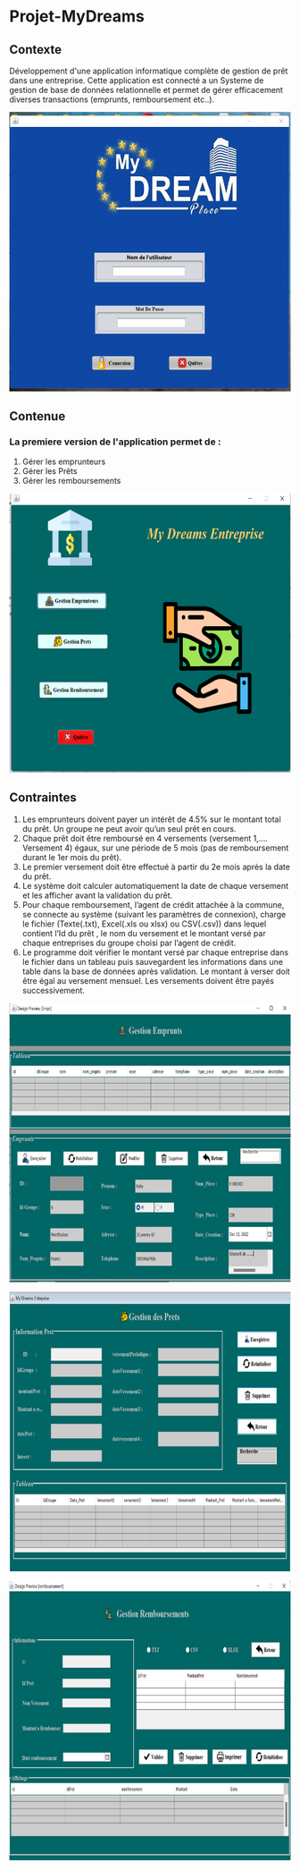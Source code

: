 # Projet-MyDreams

## Contexte
Développement d'une application informatique complète de gestion de prêt
dans une entreprise. Cette application est connecté a un Systeme de gestion de
base de données relationnelle et permet de gérer efficacement diverses
transactions (emprunts, remboursement etc..).

<p align='center'>
<img height="500" width="600" center src="https://github.com/nhelissa01/Projet-MyDreams/blob/main/views/mydreams.png"/>
</p>

## Contenue
### La premiere version de l'application permet de :
1. Gérer les emprunteurs
2. Gérer les Prêts
3. Gérer les remboursements

<p align='center'>
<img height="500" width="600" center src="https://github.com/nhelissa01/Projet-MyDreams/blob/main/views/interface2.png"/>
</p>

## Contraintes
1. Les emprunteurs doivent payer un intérêt de 4.5% sur le montant total du prêt. Un groupe ne peut avoir qu’un seul prêt en cours.
2. Chaque prêt doit être remboursé en 4 versements (versement 1,…. Versement 4) égaux, sur une période de 5 mois (pas de remboursement durant le 1er mois du prêt).
3. Le premier versement doit être effectué à partir du 2e mois après la date du prêt.
4. Le système doit calculer automatiquement la date de chaque versement et les afficher avant la validation du prêt.
5. Pour chaque remboursement, l’agent de crédit attachée à la commune, se connecte au système (suivant les paramètres de connexion), charge le fichier (Texte(.txt), Excel(.xls ou xlsx) ou CSV(.csv)) dans lequel contient l’Id du prêt , le nom du versement et le montant versé par chaque entreprises du groupe choisi par l’agent de crédit.
6. Le programme doit vérifier le montant versé par chaque entreprise dans le fichier dans un tableau puis sauvegardent les informations dans une table dans la base de données après validation.
Le montant à verser doit être égal au versement mensuel. Les versements doivent être payés successivement.

<p align='center'>
<img height="500" width="600" center src="https://github.com/nhelissa01/Projet-MyDreams/blob/main/views/emprunt.png"/>
</p>

<p align='center'>
<img height="500" width="600" center src="https://github.com/nhelissa01/Projet-MyDreams/blob/main/views/pret.png"/>
</p>

<p align='center'>
<img height="500" width="600" center src="https://github.com/nhelissa01/Projet-MyDreams/blob/main/views/remboursement.png"/>
</p>
